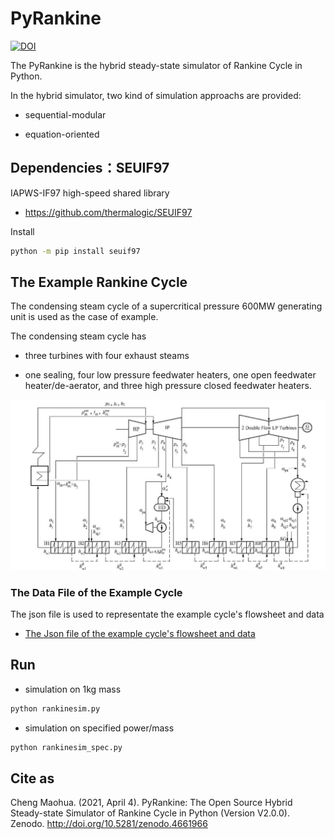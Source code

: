 # PyRankine

[![DOI](https://zenodo.org/badge/85393590.svg)](https://zenodo.org/badge/latestdoi/85393590)

The PyRankine is the hybrid steady-state simulator of Rankine Cycle in Python.

In the hybrid simulator, two kind of simulation approachs are provided:

* sequential-modular

* equation-oriented

## Dependencies：SEUIF97

IAPWS-IF97 high-speed shared library

* https://github.com/thermalogic/SEUIF97

Install

```bash
python -m pip install seuif97
```

## The Example Rankine Cycle

The condensing steam cycle of a supercritical pressure 600MW generating unit is used as the case of example.

The condensing steam cycle has

* three turbines with four exhaust steams

* one sealing, four low pressure feedwater heaters, one open feedwater heater/de-aerator, and three high pressure closed feedwater heaters.

![N600](./img/N600.jpg)

### The Data File of the Example Cycle

The json file is used to representate the example cycle's flowsheet and data

* [The Json file of the example cycle's flowsheet and data](./SimRankine/jsonmodel/N600.json)

## Run

* simulation on 1kg mass
 
```bash
python rankinesim.py
```

* simulation on specified power/mass

```bash
python rankinesim_spec.py
```

## Cite as

Cheng Maohua. (2021, April 4). PyRankine: The Open Source Hybrid Steady-state Simulator of Rankine Cycle in Python (Version V2.0.0). Zenodo. http://doi.org/10.5281/zenodo.4661966


